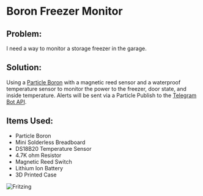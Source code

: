 
# Boron Freezer Monitor




## Problem:
I need a way to monitor a storage freezer in the garage.

## Solution:
Using a [Particle Boron](https://store.particle.io/collections/boron-lte/products/boron-lte-cat-m1-noram-with-ethersim-4th-gen) with a magnetic reed sensor and a waterproof temperature sensor to monitor the power to the freezer, door state, and inside temperature. Alerts will be sent via a Particle Publish to the [Telegram Bot API](https://core.telegram.org/bots/api).




## Items Used:

- Particle Boron
- Mini Solderless Breadboard
- DS18B20 Temperature Sensor
- 4.7K ohm Resistor
- Magnetic Reed Switch
- Lithium Ion Battery
- 3D Printed Case

![Fritzing](https://blog.burrows.family/images/Fritzing_Boron_Freezer_Monitor.png)